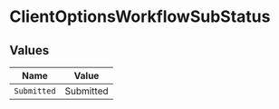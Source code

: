 # ClientOptionsWorkflowSubStatus


## Values

| Name        | Value       |
| ----------- | ----------- |
| `Submitted` | Submitted   |